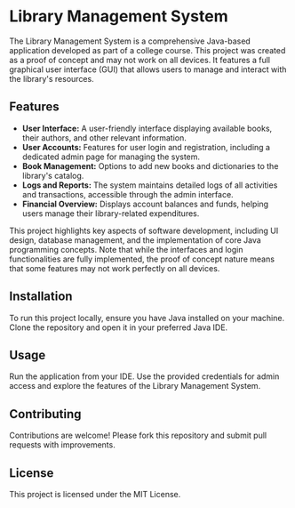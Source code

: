 <h1>Library Management System</h1>
<p>
  The Library Management System is a comprehensive Java-based application developed as part of a college course. This project was created as a proof of concept and may not work on all devices. It features a full graphical user interface (GUI) that allows users to manage and interact with the library's resources.
</p>
<h2>Features</h2>
<ul>
  <li><strong>User Interface:</strong> A user-friendly interface displaying available books, their authors, and other relevant information.</li>
  <li><strong>User Accounts:</strong> Features for user login and registration, including a dedicated admin page for managing the system.</li>
  <li><strong>Book Management:</strong> Options to add new books and dictionaries to the library's catalog.</li>
  <li><strong>Logs and Reports:</strong> The system maintains detailed logs of all activities and transactions, accessible through the admin interface.</li>
  <li><strong>Financial Overview:</strong> Displays account balances and funds, helping users manage their library-related expenditures.</li>
</ul>
<p>
  This project highlights key aspects of software development, including UI design, database management, and the implementation of core Java programming concepts. Note that while the interfaces and login functionalities are fully implemented, the proof of concept nature means that some features may not work perfectly on all devices.
</p>

<h2>Installation</h2>
<p>
  To run this project locally, ensure you have Java installed on your machine. Clone the repository and open it in your preferred Java IDE.
</p>
<h2>Usage</h2>
<p>
  Run the application from your IDE. Use the provided credentials for admin access and explore the features of the Library Management System.
</p>
<h2>Contributing</h2>
<p>
  Contributions are welcome! Please fork this repository and submit pull requests with improvements.
</p>
<h2>License</h2>
<p>
  This project is licensed under the MIT License.
</p>

